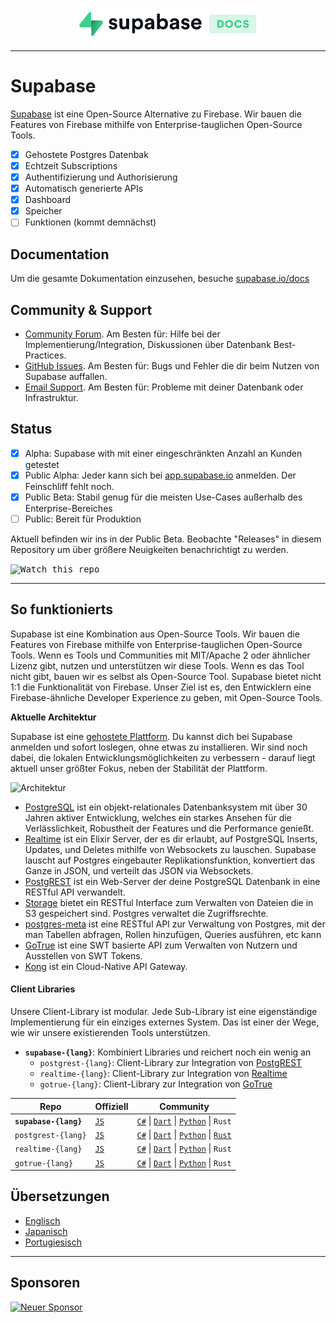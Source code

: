 <p align="center">
<img width="300" src="https://raw.githubusercontent.com/supabase/supabase/master/web/static/supabase-light-with-background.svg"/>
</p>

---

# Supabase

[Supabase](https://supabase.io) ist eine Open-Source Alternative zu Firebase. Wir bauen die Features von Firebase mithilfe von Enterprise-tauglichen Open-Source Tools.

- [x] Gehostete Postgres Datenbak
- [x] Echtzeit Subscriptions
- [x] Authentifizierung und Authorisierung
- [x] Automatisch generierte APIs
- [x] Dashboard
- [x] Speicher
- [ ] Funktionen (kommt demnächst)

## Documentation

Um die gesamte Dokumentation einzusehen, besuche [supabase.io/docs](https://supabase.io/docs)

## Community & Support

- [Community Forum](https://github.com/supabase/supabase/discussions). Am Besten für: Hilfe bei der Implementierung/Integration, Diskussionen über Datenbank Best-Practices.
- [GitHub Issues](https://github.com/supabase/supabase/issues). Am Besten für: Bugs und Fehler die dir beim Nutzen von Supabase auffallen.
- [Email Support](https://supabase.io/docs/support#business-support). Am Besten für: Probleme mit deiner Datenbank oder Infrastruktur.

## Status

- [x] Alpha: Supabase with mit einer eingeschränkten Anzahl an Kunden getestet
- [x] Public Alpha: Jeder kann sich bei [app.supabase.io](https://app.supabase.io) anmelden. Der Feinschliff fehlt noch.
- [x] Public Beta: Stabil genug für die meisten Use-Cases außerhalb des Enterprise-Bereiches
- [ ] Public: Bereit für Produktion

Aktuell befinden wir ins in der Public Beta. Beobachte "Releases" in diesem Repository um über größere Neuigkeiten benachrichtigt zu werden.

<kbd><img src="https://gitcdn.link/repo/supabase/supabase/master/web/static/watch-repo.gif" alt="Watch this repo"/></kbd>

---

## So funktionierts

Supabase ist eine Kombination aus Open-Source Tools.
Wir bauen die Features von Firebase mithilfe von Enterprise-tauglichen Open-Source Tools.
Wenn es Tools und Communities mit MIT/Apache 2 oder ähnlicher Lizenz gibt, nutzen und unterstützen wir diese Tools.
Wenn es das Tool nicht gibt, bauen wir es selbst als Open-Source Tool.
Supabase bietet nicht 1:1 die Funktionalität von Firebase.
Unser Ziel ist es, den Entwicklern eine Firebase-ähnliche Developer Experience zu geben, mit Open-Source Tools.

**Aktuelle Architektur**

Supabase ist eine [gehostete Plattform](https://app.supabase.io).
Du kannst dich bei Supabase anmelden und sofort loslegen, ohne etwas zu installieren.
Wir sind noch dabei, die lokalen Entwicklungsmöglichkeiten zu verbessern - darauf liegt aktuell unser größter Fokus, neben der Stabilität der Plattform.

![Architektur](https://supabase.io/assets/images/supabase-architecture-9050a7317e9ec7efb7807f5194122e48.png)

- [PostgreSQL](https://www.postgresql.org/) ist ein objekt-relationales Datenbanksystem mit über 30 Jahren aktiver Entwicklung, welches ein starkes Ansehen für die Verlässlichkeit, Robustheit der Features und die Performance genießt.
- [Realtime](https://github.com/supabase/realtime) ist ein Elixir Server, der es dir erlaubt, auf PostgreSQL Inserts, Updates, und Deletes mithilfe von Websockets zu lauschen. Supabase lauscht auf Postgres eingebauter Replikationsfunktion, konvertiert das Ganze in JSON, und verteilt das JSON via Websockets.
- [PostgREST](http://postgrest.org/) ist ein Web-Server der deine PostgreSQL Datenbank in eine RESTful API verwandelt.
- [Storage](https://github.com/supabase/storage-api) bietet ein RESTful Interface zum Verwalten von Dateien die in S3 gespeichert sind. Postgres verwaltet die Zugriffsrechte.
- [postgres-meta](https://github.com/supabase/postgres-meta) ist eine RESTful API zur Verwaltung von Postgres, mit der man Tabellen abfragen, Rollen hinzufügen, Queries ausführen, etc kann
- [GoTrue](https://github.com/netlify/gotrue) ist eine SWT basierte API zum Verwalten von Nutzern und Ausstellen von SWT Tokens.
- [Kong](https://github.com/Kong/kong) ist ein Cloud-Native API Gateway.

#### Client Libraries

Unsere Client-Library ist modular. Jede Sub-Library ist eine eigenständige Implementierung für ein einziges externes System.
Das ist einer der Wege, wie wir unsere existierenden Tools unterstützen.

- **`supabase-{lang}`**: Kombiniert Libraries und reichert noch ein wenig an
  - `postgrest-{lang}`: Client-Library zur Integration von [PostgREST](https://github.com/postgrest/postgrest)
  - `realtime-{lang}`: Client-Library zur Integration von [Realtime](https://github.com/supabase/realtime)
  - `gotrue-{lang}`: Client-Library zur Integration von [GoTrue](https://github.com/netlify/gotrue)

| Repo                  | Offiziell                                        | Community                                                                                                                                                                                                                  |
| --------------------- | ------------------------------------------------ | -------------------------------------------------------------------------------------------------------------------------------------------------------------------------------------------------------------------------- |
| **`supabase-{lang}`** | [`JS`](https://github.com/supabase/supabase-js)  | [`C#`](https://github.com/supabase/supabase-csharp) \| [`Dart`](https://github.com/supabase/supabase-dart) \| [`Python`](https://github.com/supabase/supabase-py) \| `Rust`                                                |
| `postgrest-{lang}`    | [`JS`](https://github.com/supabase/postgrest-js) | [`C#`](https://github.com/supabase/postgrest-csharp) \| [`Dart`](https://github.com/supabase/postgrest-dart) \| [`Python`](https://github.com/supabase/postgrest-py) \| [`Rust`](https://github.com/supabase/postgrest-rs) |
| `realtime-{lang}`     | [`JS`](https://github.com/supabase/realtime-js)  | [`C#`](https://github.com/supabase/realtime-csharp) \| [`Dart`](https://github.com/supabase/realtime-dart) \| [`Python`](https://github.com/supabase/realtime-py) \| `Rust`                                                |
| `gotrue-{lang}`       | [`JS`](https://github.com/supabase/gotrue-js)    | [`C#`](https://github.com/supabase/gotrue-csharp) \| [`Dart`](https://github.com/supabase/gotrue-dart) \| [`Python`](https://github.com/supabase/gotrue-py) \| `Rust`                                                      |

## Übersetzungen

- [Englisch](https://github.com/supabase/supabase)
- [Japanisch](https://github.com/supabase/supabase/blob/master/i18n/README.jp.md)
- [Portugiesisch](https://github.com/supabase/supabase/blob/master/i18n/README.pt.md)

---

## Sponsoren

[![Neuer Sponsor](https://user-images.githubusercontent.com/10214025/90518111-e74bbb00-e198-11ea-8f88-c9e3c1aa4b5b.png)](https://github.com/sponsors/supabase)
